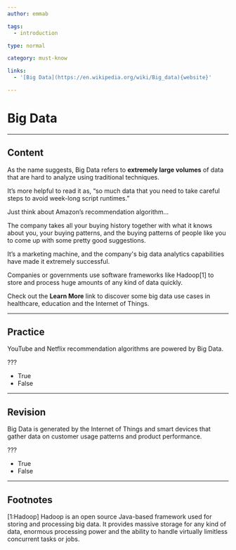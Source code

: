 ```yaml
---
author: emmab

tags:
  - introduction

type: normal

category: must-know

links:
  - '[Big Data](https://en.wikipedia.org/wiki/Big_data){website}'

---
```

# Big Data

---
## Content

As the name suggests, Big Data refers to **extremely large volumes** of data that are hard to analyze using traditional techniques.

It’s more helpful to read it as, “so much data that you need to take careful steps to avoid week-long script runtimes.”

Just think about Amazon’s recommendation algorithm...

The company takes all your buying history together with what it knows about you, your buying patterns, and the buying patterns of people like you to come up with some pretty good suggestions. 

It’s a marketing machine, and the company's big data analytics capabilities have made it extremely successful.

Companies or governments use software frameworks like Hadoop[1] to store and process huge amounts of any kind of data quickly.

Check out the **Learn More** link to discover some big data use cases in healthcare, education and the Internet of Things.

---
## Practice

YouTube and Netflix recommendation algorithms are powered by Big Data.

???

* True
* False

---
## Revision

Big Data is generated by the Internet of Things and smart devices that gather data on customer usage patterns and product performance.

???

* True
* False


---
## Footnotes

[1:Hadoop]
Hadoop is an open source Java-based framework used for storing and processing big data. It provides massive storage for any kind of data, enormous processing power and the ability to handle virtually limitless concurrent tasks or jobs.